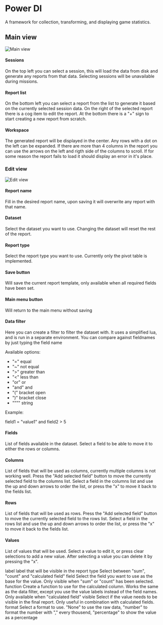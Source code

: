 # Power DI

A framework for collection, transforming, and displaying game statistics.

## Main view
![Main view](https://i.imgur.com/X5vV62Y.png "Main view")

#### Sessions
On the top left you can select a session, this will load the data from disk and generate any reports from that data. Selecting sessions will be unavailable during missions.

#### Report list
On the bottom left you can select a report from the list to generate it based on the currently selected session data. On the right of the selected report there is a cog item to edit the report. At the bottom there is a "+" sign to start creating a new report from scratch.

#### Workspace
The generated report will be displayed in the center. Any rows with a dot on the left can be expanded. If there are more than 4 columns in the report you can use the arrows on the left and rigth side of the columns to scroll. If for some reason the report fails to load it should display an error in it's place.

### Edit view
![Edit view](https://i.imgur.com/v3o9LFz.png "Edit view")

#### Report name
Fill in the desired report name, upon saving it will overwrite any report with that name.

#### Dataset
Select the dataset you want to use. Changing the dataset will reset the rest of the report.

#### Report type
Select the report type you want to use. Currently only the pivot table is implemented.

#### Save button
Will save the current report template, only available when all required fields have been set.

#### Main menu button
Will return to the main menu without saving

#### Data filter
Here you can create a filter to filter the dataset with. It uses a simplified lua, and is run in a separate environment. You can compare against fieldnames by just typing the field name

Available options:

* "="     equal
* "~"     not equal
* ">"     greater than
* "<"     less than
* "or"    or
* "and"   and
* "("     bracket open
* ")"     bracket close
* """"    string

Example:

field1 = "value1" and field2 > 5

#### Fields
List of fields available in the dataset. Select a field to be able to move it to either the rows or columns.

#### Columns
List of fields that will be used as columns, currently multiple columns is not working well. Press the "Add selected field" button to move the currently selected field to the columns list. Select a field in the columns list and use the up and down arrows to order the list, or press the "x" to move it back to the fields list.

#### Rows
List of fields that will be used as rows. Press the "Add selected field" button to move the currently selected field to the rows list. Select a field in the rows list and use the up and down arrows to order the list, or press the "x" to move it back to the fields list.

#### Values
List of values that will be used. Select a value to edit it, or press clear selections to add a new value. After selecting a value you can delete it by pressing the "x".

label       label that will be visible in the report
type        Select between "sum", "count" and "calculated field"
field       Select the field you want to use as the base for the value. Only visible when "sum" or "count" has been selected.
function    Create a function to use for the calculated column. Works the same as the data filter, except you use the value labels instead of the field names. Only available when "calculated field"
visible     Select if the value needs to be visible in the final report. Only useful in combination with calculated fields.
format      Select a format to use. "None" to use the raw data, "number" to format the number with "," every thousend, "percentage" to show the value as a percentage


